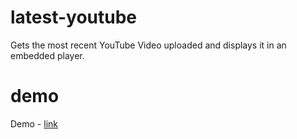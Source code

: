 # latest-youtube
Gets the most recent YouTube Video uploaded and displays it in an embedded player.
# demo
Demo - <a href="http://jctrvlr.com/demos/latestvideodemo.php"> link </a>

